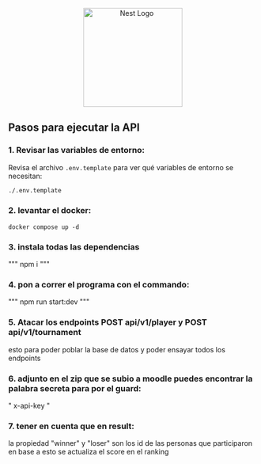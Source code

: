 <p align="center">
  <a href="http://nestjs.com/" target="blank"><img src="https://nestjs.com/img/logo-small.svg" width="200" alt="Nest Logo" /></a>
</p>


## Pasos para ejecutar la API

### 1. Revisar las variables de entorno:
Revisa el archivo `.env.template` para ver qué variables de entorno se necesitan:

```bash
./.env.template
```

### 2. levantar el docker:
```
docker compose up -d
```

### 3. instala todas las dependencias

"""
npm i
"""

### 4. pon a correr el programa con el commando:

"""
npm run start:dev
"""

### 5. Atacar los endpoints POST api/v1/player y POST api/v1/tournament

esto para poder poblar la base de datos y poder ensayar todos los endpoints

### 6. adjunto en el zip que se subio a moodle puedes encontrar la palabra secreta para por el guard:

"
x-api-key
"

### 7. tener en cuenta que en result:

la propiedad "winner" y "loser" son los id de las personas que participaron en base a esto se actualiza el score en el ranking
